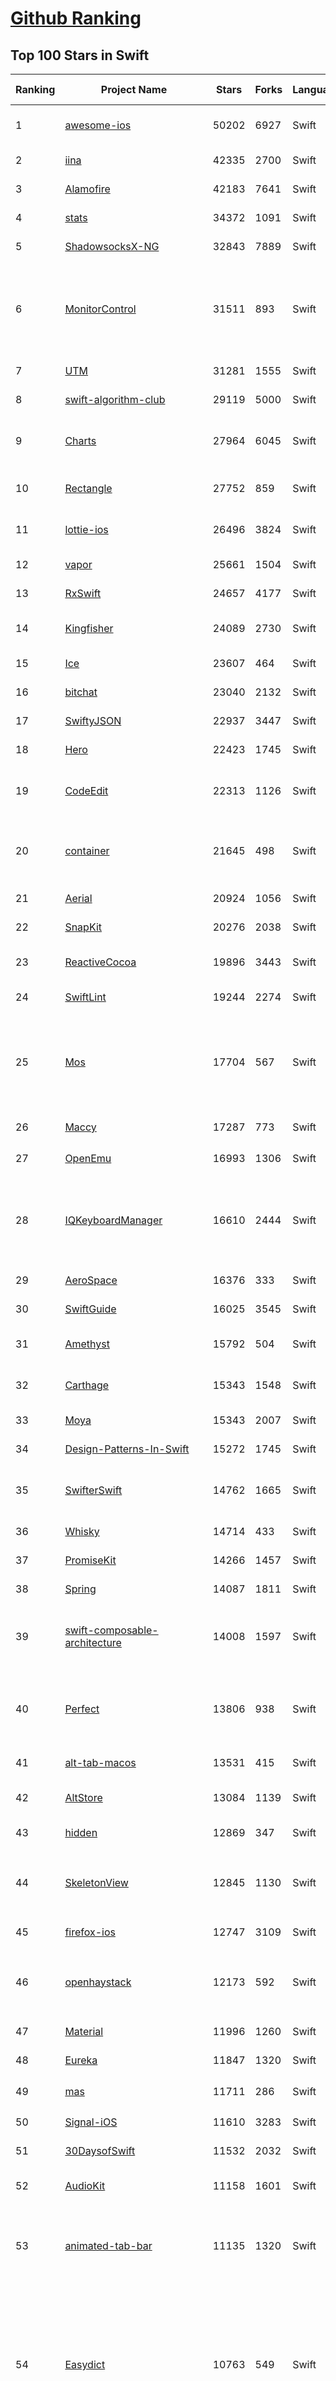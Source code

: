 [Github Ranking](../README.md)
==========

## Top 100 Stars in Swift

| Ranking | Project Name | Stars | Forks | Language | Open Issues | Description | Last Commit |
| ------- | ------------ | ----- | ----- | -------- | ----------- | ----------- | ----------- |
| 1 | [awesome-ios](https://github.com/vsouza/awesome-ios) | 50202 | 6927 | Swift | 0 | A curated list of awesome iOS ecosystem, including Objective-C and Swift Projects  | 2025-09-29T17:35:43Z |
| 2 | [iina](https://github.com/iina/iina) | 42335 | 2700 | Swift | 1798 | The modern video player for macOS. | 2025-10-23T00:47:33Z |
| 3 | [Alamofire](https://github.com/Alamofire/Alamofire) | 42183 | 7641 | Swift | 33 | Elegant HTTP Networking in Swift | 2025-10-14T00:07:35Z |
| 4 | [stats](https://github.com/exelban/stats) | 34372 | 1091 | Swift | 25 | macOS system monitor in your menu bar | 2025-10-20T16:09:49Z |
| 5 | [ShadowsocksX-NG](https://github.com/shadowsocks/ShadowsocksX-NG) | 32843 | 7889 | Swift | 309 | Next Generation of ShadowsocksX | 2024-10-29T12:19:30Z |
| 6 | [MonitorControl](https://github.com/MonitorControl/MonitorControl) | 31511 | 893 | Swift | 15 | 🖥 Control your display's brightness & volume on your Mac as if it was a native Apple Display. Use Apple Keyboard keys or custom shortcuts. Shows the native macOS OSDs. | 2025-07-25T21:43:11Z |
| 7 | [UTM](https://github.com/utmapp/UTM) | 31281 | 1555 | Swift | 926 | Virtual machines for iOS and macOS | 2025-10-01T23:05:05Z |
| 8 | [swift-algorithm-club](https://github.com/kodecocodes/swift-algorithm-club) | 29119 | 5000 | Swift | 32 | Algorithms and data structures in Swift, with explanations! | 2024-12-06T07:03:07Z |
| 9 | [Charts](https://github.com/ChartsOrg/Charts) | 27964 | 6045 | Swift | 890 | Beautiful charts for iOS/tvOS/OSX! The Apple side of the crossplatform MPAndroidChart. | 2025-05-13T04:45:38Z |
| 10 | [Rectangle](https://github.com/rxhanson/Rectangle) | 27752 | 859 | Swift | 90 | Move and resize windows on macOS with keyboard shortcuts and snap areas | 2025-10-14T05:16:13Z |
| 11 | [lottie-ios](https://github.com/airbnb/lottie-ios) | 26496 | 3824 | Swift | 42 | An iOS library to natively render After Effects vector animations | 2025-10-08T21:11:47Z |
| 12 | [vapor](https://github.com/vapor/vapor) | 25661 | 1504 | Swift | 94 | 💧 A server-side Swift HTTP web framework. | 2025-10-14T01:03:31Z |
| 13 | [RxSwift](https://github.com/ReactiveX/RxSwift) | 24657 | 4177 | Swift | 20 | Reactive Programming in Swift | 2025-09-17T18:56:19Z |
| 14 | [Kingfisher](https://github.com/onevcat/Kingfisher) | 24089 | 2730 | Swift | 169 | A lightweight, pure-Swift library for downloading and caching images from the web. | 2025-10-05T13:26:13Z |
| 15 | [Ice](https://github.com/jordanbaird/Ice) | 23607 | 464 | Swift | 260 | Powerful menu bar manager for macOS | 2025-09-20T20:28:17Z |
| 16 | [bitchat](https://github.com/permissionlesstech/bitchat) | 23040 | 2132 | Swift | 206 | bluetooth mesh chat, IRC vibes | 2025-10-24T11:54:46Z |
| 17 | [SwiftyJSON](https://github.com/SwiftyJSON/SwiftyJSON) | 22937 | 3447 | Swift | 116 | The better way to deal with JSON data in Swift. | 2025-05-27T07:57:34Z |
| 18 | [Hero](https://github.com/HeroTransitions/Hero) | 22423 | 1745 | Swift | 40 | Elegant transition library for iOS & tvOS | 2025-01-23T20:27:30Z |
| 19 | [CodeEdit](https://github.com/CodeEditApp/CodeEdit) | 22313 | 1126 | Swift | 181 | 📝 CodeEdit App for macOS – Elevate your code editing experience. Open source, free forever. | 2025-09-19T19:05:44Z |
| 20 | [container](https://github.com/apple/container) | 21645 | 498 | Swift | 175 | A tool for creating and running Linux containers using lightweight virtual machines on a Mac. It is written in Swift, and optimized for Apple silicon.  | 2025-10-25T02:18:33Z |
| 21 | [Aerial](https://github.com/JohnCoates/Aerial) | 20924 | 1056 | Swift | 83 | Apple TV Aerial Screensaver for Mac | 2025-08-12T15:58:24Z |
| 22 | [SnapKit](https://github.com/SnapKit/SnapKit) | 20276 | 2038 | Swift | 46 | A Swift Autolayout DSL for iOS & OS X | 2025-05-08T09:55:53Z |
| 23 | [ReactiveCocoa](https://github.com/ReactiveCocoa/ReactiveCocoa) | 19896 | 3443 | Swift | 4 | Cocoa framework and Obj-C dynamism bindings for ReactiveSwift. | 2025-09-12T03:55:10Z |
| 24 | [SwiftLint](https://github.com/realm/SwiftLint) | 19244 | 2274 | Swift | 391 | A tool to enforce Swift style and conventions. | 2025-10-24T20:18:48Z |
| 25 | [Mos](https://github.com/Caldis/Mos) | 17704 | 567 | Swift | 297 | 一个用于在 macOS 上平滑你的鼠标滚动效果或单独设置滚动方向的小工具, 让你的滚轮爽如触控板  \|  A lightweight tool used to smooth scrolling and set scroll direction independently for your mouse on macOS | 2025-10-22T17:07:58Z |
| 26 | [Maccy](https://github.com/p0deje/Maccy) | 17287 | 773 | Swift | 104 | Lightweight clipboard manager for macOS | 2025-09-15T21:23:36Z |
| 27 | [OpenEmu](https://github.com/OpenEmu/OpenEmu) | 16993 | 1306 | Swift | 389 | 🕹 Retro video game emulation for macOS | 2025-10-22T21:39:10Z |
| 28 | [IQKeyboardManager](https://github.com/hackiftekhar/IQKeyboardManager) | 16610 | 2444 | Swift | 6 | Codeless drop-in universal library allows to prevent issues of keyboard sliding up and cover UITextField/UITextView. Neither need to write any code nor any setup required and much more. | 2025-10-24T15:25:23Z |
| 29 | [AeroSpace](https://github.com/nikitabobko/AeroSpace) | 16376 | 333 | Swift | 168 | AeroSpace is an i3-like tiling window manager for macOS | 2025-10-22T02:50:11Z |
| 30 | [SwiftGuide](https://github.com/ipader/SwiftGuide) | 16025 | 3545 | Swift | 0 | Swift Featured Projects in brain Mapping | 2025-02-07T07:49:49Z |
| 31 | [Amethyst](https://github.com/ianyh/Amethyst) | 15792 | 504 | Swift | 316 | Automatic tiling window manager for macOS à la xmonad. | 2025-08-21T00:24:52Z |
| 32 | [Carthage](https://github.com/Carthage/Carthage) | 15343 | 1548 | Swift | 193 | A simple, decentralized dependency manager for Cocoa | 2025-09-10T15:36:04Z |
| 33 | [Moya](https://github.com/Moya/Moya) | 15343 | 2007 | Swift | 159 | Network abstraction layer written in Swift. | 2024-08-05T11:56:59Z |
| 34 | [Design-Patterns-In-Swift](https://github.com/ochococo/Design-Patterns-In-Swift) | 15272 | 1745 | Swift | 5 | 📖 Design Patterns implemented in Swift 5.0 | 2024-08-03T07:30:28Z |
| 35 | [SwifterSwift](https://github.com/SwifterSwift/SwifterSwift) | 14762 | 1665 | Swift | 25 | A handy collection of more than 500 native Swift extensions to boost your productivity. | 2025-10-22T11:43:07Z |
| 36 | [Whisky](https://github.com/Whisky-App/Whisky) | 14714 | 433 | Swift | 435 | A modern Wine wrapper for macOS built with SwiftUI | 2025-05-11T17:50:04Z |
| 37 | [PromiseKit](https://github.com/mxcl/PromiseKit) | 14266 | 1457 | Swift | 13 | Promises for Swift & ObjC. | 2025-10-02T05:05:34Z |
| 38 | [Spring](https://github.com/MengTo/Spring) | 14087 | 1811 | Swift | 132 | A library to simplify iOS animations in Swift. | 2023-07-03T14:28:34Z |
| 39 | [swift-composable-architecture](https://github.com/pointfreeco/swift-composable-architecture) | 14008 | 1597 | Swift | 17 | A library for building applications in a consistent and understandable way, with composition, testing, and ergonomics in mind. | 2025-10-20T17:39:54Z |
| 40 | [Perfect](https://github.com/PerfectlySoft/Perfect) | 13806 | 938 | Swift | 54 | Server-side Swift. The Perfect core toolset and framework for Swift Developers. (For mobile back-end development, website and API development, and more…) | 2024-02-03T15:38:39Z |
| 41 | [alt-tab-macos](https://github.com/lwouis/alt-tab-macos) | 13531 | 415 | Swift | 94 | Windows alt-tab on macOS  | 2025-09-23T22:05:18Z |
| 42 | [AltStore](https://github.com/altstoreio/AltStore) | 13084 | 1139 | Swift | 581 | AltStore is an alternative app store for non-jailbroken iOS devices. | 2025-07-18T20:29:33Z |
| 43 | [hidden](https://github.com/dwarvesf/hidden) | 12869 | 347 | Swift | 128 | An ultra-light MacOS utility that helps hide menu bar icons | 2023-08-15T15:05:34Z |
| 44 | [SkeletonView](https://github.com/Juanpe/SkeletonView) | 12845 | 1130 | Swift | 75 | ☠️ An elegant way to show users that something is happening and also prepare them to which contents they are awaiting | 2024-08-06T18:38:09Z |
| 45 | [firefox-ios](https://github.com/mozilla-mobile/firefox-ios) | 12747 | 3109 | Swift | 1748 | Firefox for iOS | 2025-10-25T03:23:08Z |
| 46 | [openhaystack](https://github.com/seemoo-lab/openhaystack) | 12173 | 592 | Swift | 128 | Build your own 'AirTags' 🏷 today! Framework for tracking personal Bluetooth devices via Apple's massive Find My network. | 2024-07-09T07:19:10Z |
| 47 | [Material](https://github.com/CosmicMind/Material) | 11996 | 1260 | Swift | 32 | A UI/UX framework for creating beautiful applications. | 2022-05-16T17:39:01Z |
| 48 | [Eureka](https://github.com/xmartlabs/Eureka) | 11847 | 1320 | Swift | 163 | Elegant iOS form builder in Swift | 2024-09-12T17:04:03Z |
| 49 | [mas](https://github.com/mas-cli/mas) | 11711 | 286 | Swift | 89 | :package: Mac App Store command line interface | 2025-10-15T22:48:47Z |
| 50 | [Signal-iOS](https://github.com/signalapp/Signal-iOS) | 11610 | 3283 | Swift | 92 | A private messenger for iOS. | 2025-10-24T22:02:48Z |
| 51 | [30DaysofSwift](https://github.com/allenwong/30DaysofSwift) | 11532 | 2032 | Swift | 7 | A self-taught project to learn Swift. | 2022-05-21T17:40:30Z |
| 52 | [AudioKit](https://github.com/AudioKit/AudioKit) | 11158 | 1601 | Swift | 32 | Audio synthesis, processing, & analysis platform for iOS, macOS and tvOS | 2025-09-11T01:20:44Z |
| 53 | [animated-tab-bar](https://github.com/Ramotion/animated-tab-bar) | 11135 | 1320 | Swift | 9 | :octocat: RAMAnimatedTabBarController is a Swift UI module library for adding animation to iOS tabbar items and icons. iOS library made by @Ramotion | 2022-01-26T02:40:50Z |
| 54 | [Easydict](https://github.com/tisfeng/Easydict) | 10763 | 549 | Swift | 114 | 一个简洁优雅的词典翻译 macOS App。开箱即用，支持离线 OCR 识别，支持有道词典，🍎 苹果系统词典，🍎 苹果系统翻译，OpenAI，Gemini，DeepL，Google，Bing，腾讯，百度，阿里，小牛，彩云和火山翻译。A concise and elegant Dictionary and Translator macOS App for looking up words and translating text.  | 2025-10-24T16:11:16Z |
| 55 | [NVActivityIndicatorView](https://github.com/ninjaprox/NVActivityIndicatorView) | 10719 | 1166 | Swift | 1 | A collection of awesome loading animations | 2024-04-17T15:35:05Z |
| 56 | [CryptoSwift](https://github.com/krzyzanowskim/CryptoSwift) | 10514 | 1794 | Swift | 0 | CryptoSwift is a growing collection of standard and secure cryptographic algorithms implemented in Swift | 2025-07-10T07:26:39Z |
| 57 | [folding-cell](https://github.com/Ramotion/folding-cell) | 10236 | 1147 | Swift | 7 | :octocat: 📃 FoldingCell is an expanding content cell with animation made by @Ramotion | 2024-04-28T23:42:52Z |
| 58 | [pock](https://github.com/pock/pock) | 10132 | 370 | Swift | 68 | Widgets manager for MacBook Touch Bar | 2022-11-12T18:15:22Z |
| 59 | [PlayCover](https://github.com/PlayCover/PlayCover) | 10113 | 841 | Swift | 458 | Community fork of PlayCover | 2025-10-22T18:53:41Z |
| 60 | [SQLite.swift](https://github.com/stephencelis/SQLite.swift) | 10039 | 1623 | Swift | 136 | A type-safe, Swift-language layer over SQLite3. | 2025-09-17T19:24:10Z |
| 61 | [swift-package-manager](https://github.com/swiftlang/swift-package-manager) | 10029 | 1423 | Swift | 972 | The Package Manager for the Swift Programming Language | 2025-10-24T16:45:30Z |
| 62 | [Quick](https://github.com/Quick/Quick) | 9839 | 907 | Swift | 35 | The Swift (and Objective-C) testing framework. | 2025-10-04T04:52:48Z |
| 63 | [FlappySwift](https://github.com/newlinedotco/FlappySwift) | 9706 | 2677 | Swift | 5 | swift implementation of flappy bird. More at fullstackedu.com | 2023-04-29T03:44:50Z |
| 64 | [eul](https://github.com/gao-sun/eul) | 9640 | 358 | Swift | 66 | 🖥️ macOS status monitoring app written in SwiftUI. | 2024-05-25T22:59:12Z |
| 65 | [R.swift](https://github.com/mac-cain13/R.swift) | 9593 | 784 | Swift | 73 | Strong typed, autocompleted resources like images, fonts and segues in Swift projects | 2025-04-01T13:18:36Z |
| 66 | [iOSInterviewQuestions](https://github.com/ChenYilong/iOSInterviewQuestions) | 9484 | 2786 | Swift | 66 | iOS interview questions;iOS面试题集锦（附答案）  | 2025-02-19T02:34:56Z |
| 67 | [SwiftGen](https://github.com/SwiftGen/SwiftGen) | 9483 | 755 | Swift | 122 | The Swift code generator for your assets, storyboards, Localizable.strings, … — Get rid of all String-based APIs! | 2024-07-19T15:53:13Z |
| 68 | [Loop](https://github.com/MrKai77/Loop) | 9393 | 197 | Swift | 75 | Window management made elegant. | 2025-10-25T03:18:59Z |
| 69 | [DevToysMac](https://github.com/DevToys-app/DevToysMac) | 9239 | 374 | Swift | 71 | DevToys For mac | 2024-05-03T04:09:41Z |
| 70 | [NetNewsWire](https://github.com/Ranchero-Software/NetNewsWire) | 9221 | 591 | Swift | 800 | RSS reader for macOS and iOS. | 2025-10-22T19:19:51Z |
| 71 | [Pearcleaner](https://github.com/alienator88/Pearcleaner) | 9206 | 214 | Swift | 2 | A free, source-available and fair-code licensed mac app cleaner | 2025-10-25T03:52:37Z |
| 72 | [ObjectMapper](https://github.com/tristanhimmelman/ObjectMapper) | 9181 | 1033 | Swift | 57 | Simple JSON Object mapping written in Swift | 2024-05-02T13:32:48Z |
| 73 | [react-native-vision-camera](https://github.com/mrousavy/react-native-vision-camera) | 8925 | 1289 | Swift | 244 | 📸 A powerful, high-performance React Native Camera library. | 2025-10-20T13:03:18Z |
| 74 | [AlDente-Battery_Care_and_Monitoring](https://github.com/AppHouseKitchen/AlDente-Battery_Care_and_Monitoring) | 8754 | 328 | Swift | 125 | Menubar Tool to set Charge Limits and Prolong Battery Lifespan | 2025-09-01T15:17:47Z |
| 75 | [WWDC](https://github.com/insidegui/WWDC) | 8733 | 778 | Swift | 20 | The unofficial WWDC app for macOS | 2025-09-10T13:50:47Z |
| 76 | [IBAnimatable](https://github.com/IBAnimatable/IBAnimatable) | 8665 | 780 | Swift | 45 | Design and prototype customized UI, interaction, navigation, transition and animation for App Store ready Apps in Interface Builder with IBAnimatable. | 2023-02-21T11:14:59Z |
| 77 | [Starscream](https://github.com/daltoniam/Starscream) | 8591 | 1257 | Swift | 145 | Websockets in swift for iOS and OSX | 2024-05-16T21:37:05Z |
| 78 | [ios-oss](https://github.com/kickstarter/ios-oss) | 8586 | 1222 | Swift | 4 | Kickstarter for iOS. Bring new ideas to life, anywhere. | 2025-10-01T18:23:20Z |
| 79 | [gitignore.io](https://github.com/toptal/gitignore.io) | 8585 | 681 | Swift | 47 | Create useful .gitignore files for your project | 2024-12-23T15:12:40Z |
| 80 | [Dozer](https://github.com/Mortennn/Dozer) | 8559 | 273 | Swift | 90 | Hide menu bar icons on macOS | 2023-11-30T13:45:27Z |
| 81 | [SwiftFormat](https://github.com/nicklockwood/SwiftFormat) | 8558 | 663 | Swift | 306 | A command-line tool and Xcode Extension for formatting Swift code | 2025-10-23T22:37:56Z |
| 82 | [Nuke](https://github.com/kean/Nuke) | 8448 | 556 | Swift | 41 | Image loading system | 2025-04-28T03:14:29Z |
| 83 | [swift-nio](https://github.com/apple/swift-nio) | 8284 | 708 | Swift | 187 | Event-driven network application framework for high performance protocol servers & clients, non-blocking. | 2025-10-24T16:06:42Z |
| 84 | [Swift-30-Projects](https://github.com/soapyigu/Swift-30-Projects) | 8273 | 1866 | Swift | 4 | 30 mini Swift Apps for self-study | 2023-06-07T19:22:26Z |
| 85 | [Clipy](https://github.com/Clipy/Clipy) | 8237 | 691 | Swift | 230 | Clipboard extension app for macOS. | 2024-06-29T14:02:13Z |
| 86 | [CopilotForXcode](https://github.com/intitni/CopilotForXcode) | 8215 | 431 | Swift | 34 | The first GitHub Copilot, Codeium and ChatGPT Xcode Source Editor Extension | 2025-10-24T09:24:10Z |
| 87 | [Gifski](https://github.com/sindresorhus/Gifski) | 8204 | 311 | Swift | 21 | 🌈 Convert videos to high-quality GIFs on your Mac | 2025-09-29T16:35:12Z |
| 88 | [KeychainAccess](https://github.com/kishikawakatsumi/KeychainAccess) | 8194 | 822 | Swift | 47 | Simple Swift wrapper for Keychain that works on iOS, watchOS, tvOS and macOS. | 2024-05-31T12:29:46Z |
| 89 | [LTMorphingLabel](https://github.com/lexrus/LTMorphingLabel) | 8152 | 789 | Swift | 24 | [EXPERIMENTAL] Graceful morphing effects for UILabel written in Swift. | 2025-06-09T14:18:21Z |
| 90 | [XcodesApp](https://github.com/XcodesOrg/XcodesApp) | 8059 | 357 | Swift | 163 | The easiest way to install and switch between multiple versions of Xcode - with a mouse click.  | 2025-09-20T04:53:56Z |
| 91 | [containerization](https://github.com/apple/containerization) | 8007 | 208 | Swift | 20 | Containerization is a Swift package for running Linux containers on macOS. | 2025-10-25T00:32:35Z |
| 92 | [Reachability.swift](https://github.com/ashleymills/Reachability.swift) | 8007 | 955 | Swift | 83 | Replacement for Apple's Reachability re-written in Swift with closures | 2024-10-03T11:54:56Z |
| 93 | [Awesome-ARKit](https://github.com/olucurious/Awesome-ARKit) | 7973 | 914 | Swift | 4 | A curated list of awesome ARKit projects and resources. Feel free to contribute! | 2024-05-09T12:55:22Z |
| 94 | [facebook-ios-sdk](https://github.com/facebook/facebook-ios-sdk) | 7955 | 3653 | Swift | 261 | Used to integrate the Facebook Platform with your iOS & tvOS apps. | 2025-10-09T06:32:11Z |
| 95 | [Sourcery](https://github.com/krzysztofzablocki/Sourcery) | 7935 | 635 | Swift | 82 | Meta-programming for Swift, stop writing boilerplate code. | 2025-09-18T10:20:50Z |
| 96 | [SwiftUIX](https://github.com/SwiftUIX/SwiftUIX) | 7881 | 485 | Swift | 27 | An exhaustive expansion of the standard SwiftUI library. | 2025-05-29T23:53:58Z |
| 97 | [GRDB.swift](https://github.com/groue/GRDB.swift) | 7872 | 795 | Swift | 5 | A toolkit for SQLite databases, with a focus on application development | 2025-10-12T16:04:15Z |
| 98 | [MochiDiffusion](https://github.com/MochiDiffusion/MochiDiffusion) | 7793 | 357 | Swift | 17 | Run Stable Diffusion on Mac natively | 2025-10-21T23:25:08Z |
| 99 | [secretive](https://github.com/maxgoedjen/secretive) | 7765 | 173 | Swift | 136 | Protect your SSH keys with your Mac's Secure Enclave | 2025-10-08T04:26:33Z |
| 100 | [XcodeGen](https://github.com/yonaskolb/XcodeGen) | 7741 | 860 | Swift | 349 | A Swift command line tool for generating your Xcode project | 2025-07-25T03:27:54Z |

